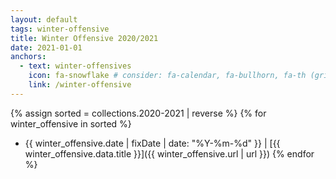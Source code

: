```yaml
---
layout: default
tags: winter-offensive
title: Winter Offensive 2020/2021
date: 2021-01-01
anchors:
  - text: winter-offensives
    icon: fa-snowflake # consider: fa-calendar, fa-bullhorn, fa-th (grid)
    link: /winter-offensive
---
```


{% assign sorted = collections.2020-2021 | reverse %}
{% for winter_offensive in sorted %}
- {{ winter_offensive.date | fixDate | date: "%Y-%m-%d" }} | [{{ winter_offensive.data.title }}]({{ winter_offensive.url | url }})
{% endfor %}

